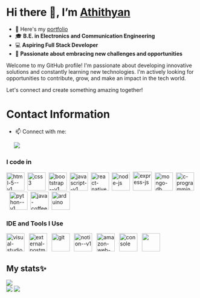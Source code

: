 # Hi there 👋, I’m [Athithyan](https://athithyan-balaji.netlify.app/)

- 🔭 Here's my [portfolio](https://athithyan-balaji.netlify.app/)
- 🎓 **B.E. in Electronics and Communication Engineering**  
- 💻 **Aspiring Full Stack Developer**  
- 🌟 **Passionate about embracing new challenges and opportunities**  

Welcome to my GitHub profile! I'm passionate about developing innovative solutions and constantly learning new technologies. I'm actively looking for opportunities to contribute, grow, and make an impact in the tech world.

Let's connect and create something amazing together!


# Contact Information

- 📫 Connect with me:

&nbsp;&nbsp;&nbsp;&nbsp;&nbsp;[<img src="https://img.shields.io/badge/LinkedIn-0077B5?style=for-the-badge&logo=linkedin&logoColor=white" />](https://www.linkedin.com/in/athithyanbalaji/)

### I code in
<img width="48" height="48" src="https://img.icons8.com/color/48/html-5--v1.png" alt="html-5--v1"/>&nbsp;&nbsp;<img width="48" height="48" src="https://img.icons8.com/color/48/css3.png" alt="css3"/>&nbsp;&nbsp;<img width="48" height="48" src="https://img.icons8.com/color/48/bootstrap--v1.png" alt="bootstrap--v1"/>&nbsp;&nbsp;<img width="48" height="48" src="https://img.icons8.com/color/48/javascript--v1.png" alt="javascript--v1"/>&nbsp;&nbsp;<img width="48" height="48" src="https://img.icons8.com/color/48/react-native.png" alt="react-native"/>&nbsp;&nbsp;<img width="48" height="48" src="https://img.icons8.com/fluency/48/node-js.png" alt="node-js"/>&nbsp;&nbsp;<img width="50" height="50" src="https://img.icons8.com/ios/50/express-js.png" alt="express-js"/>&nbsp;&nbsp;<img width="48" height="48" src="https://img.icons8.com/color/48/mongo-db.png" alt="mongo-db"/>&nbsp;&nbsp;<img width="48" height="48" src="https://img.icons8.com/color/48/c-programming.png" alt="c-programming"/>&nbsp;&nbsp;<img width="48" height="48" src="https://img.icons8.com/color/48/python--v1.png" alt="python--v1"/>&nbsp;&nbsp;<img width="48" height="48" src="https://img.icons8.com/color/48/java-coffee-cup-logo--v1.png" alt="java-coffee-cup-logo--v1"/>&nbsp;&nbsp;<img width="48" height="48" src="https://img.icons8.com/color/48/arduino.png" alt="arduino"/>
### IDE and Tools I Use
<img width="48" height="48" src="https://img.icons8.com/color/48/visual-studio-code-2019.png" alt="visual-studio-code-2019"/>&nbsp;&nbsp; <img width="48" height="48" src="https://img.icons8.com/external-tal-revivo-color-tal-revivo/48/external-postman-is-the-only-complete-api-development-environment-logo-color-tal-revivo.png" alt="external-postman-is-the-only-complete-api-development-environment-logo-color-tal-revivo"/> &nbsp;&nbsp;<img width="48" height="48" src="https://img.icons8.com/color/48/git.png" alt="git"/> &nbsp;&nbsp;<img width="48" height="48" src="https://img.icons8.com/color/48/notion--v1.png" alt="notion--v1"/> &nbsp;&nbsp;<img width="48" height="48" src="https://img.icons8.com/color/48/amazon-web-services.png" alt="amazon-web-services"/>&nbsp;&nbsp; <img width="48" height="48" src="https://img.icons8.com/fluency/48/console.png" alt="console"/> &nbsp;&nbsp;<img height="48" src="https://img.shields.io/badge/Netlify-00C7B7?style=for-the-badge&logo=netlify&logoColor=white"/>


<h2>My stats✨</h2>

![](https://github-readme-streak-stats.herokuapp.com?user=Ath1thyan&theme=light)<br/>
![](https://github-readme-stats.vercel.app/api?username=Ath1thyan&theme=light&hide_border=false&include_all_commits=false&count_private=false) ![](https://github-readme-stats.vercel.app/api/top-langs/?username=Ath1thyan&theme=light&hide_border=false&include_all_commits=false&count_private=false&layout=compact)
<br/>













